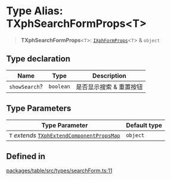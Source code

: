 # Type Alias: TXphSearchFormProps\<T\>

> **TXphSearchFormProps**\<`T`\>: [`IXphFormProps`](../interfaces/IXphFormProps.md)\<`T`\> & `object`

## Type declaration

| Name | Type | Description |
| ------ | ------ | ------ |
| `showSearch`? | `boolean` | 是否显示搜索 & 重置按钮 |

## Type Parameters

| Type Parameter | Default type |
| ------ | ------ |
| `T` *extends* [`TXphExtendComponentPropsMap`](TXphExtendComponentPropsMap.md) | `object` |

## Defined in

[packages/table/src/types/searchForm.ts:11](https://github.com/XiaoPiHong/xph-crud/blob/9d44883c1fd301bcb6eb021e6a1345bb3cf6b335/packages/table/src/types/searchForm.ts#L11)
